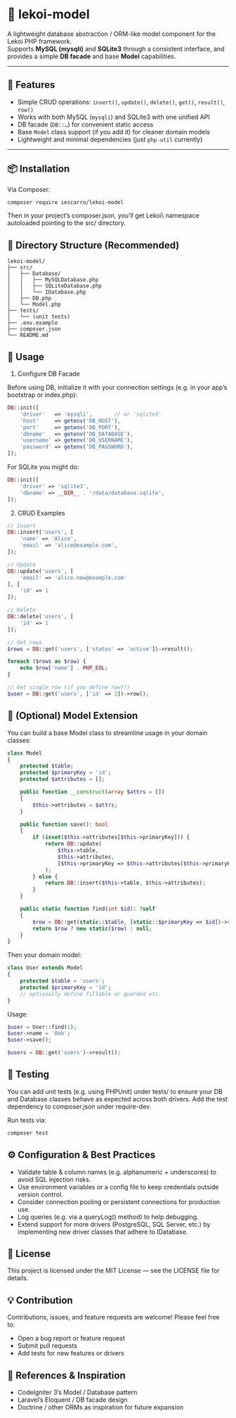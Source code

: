 # 🧩 lekoi-model

A lightweight database abstraction / ORM-like model component for the Lekoi PHP framework.  
Supports **MySQL (mysqli)** and **SQLite3** through a consistent interface, and provides a simple **DB facade** and base **Model** capabilities.

---

## 🚀 Features

- Simple CRUD operations: `insert()`, `update()`, `delete()`, `get()`, `result()`, `row()`
- Works with both MySQL (`mysqli`) and SQLite3 with one unified API
- DB facade (`DB::…`) for convenient static access
- Base `Model` class support (if you add it) for cleaner domain models
- Lightweight and minimal dependencies (just `php-util` currently)

---

## 📦 Installation

Via Composer:

```bash
composer require iescarro/lekoi-model
```

Then in your project’s composer.json, you’ll get Lekoi\ namespace autoloaded pointing to the src/ directory.

## 📁 Directory Structure (Recommended)

```pgsql
lekoi-model/
├── src/
│   ├── Database/
│   │   ├── MySQLDatabase.php
│   │   ├── SQLiteDatabase.php
│   │   └── IDatabase.php
│   ├── DB.php
│   └── Model.php
├── tests/
│   └── (unit tests)
├── .env.example
├── composer.json
└── README.md
```

## 🧰 Usage

1. Configure DB Facade

Before using DB, initialize it with your connection settings (e.g. in your app’s bootstrap or index.php):

```php
DB::init([
    'driver'   => 'mysqli',       // or 'sqlite3'
    'host'     => getenv('DB_HOST'),
    'port'     => getenv('DB_PORT'),
    'dbname'   => getenv('DB_DATABASE'),
    'username' => getenv('DB_USERNAME'),
    'password' => getenv('DB_PASSWORD'),
]);
```

For SQLite you might do:

```php
DB::init([
    'driver' => 'sqlite3',
    'dbname' => __DIR__ . '/data/database.sqlite',
]);
```

2. CRUD Examples

```php
// Insert
DB::insert('users', [
    'name' => 'Alice',
    'email' => 'alice@example.com',
]);

// Update
DB::update('users', [
    'email' => 'alice.new@example.com'
], [
    'id' => 1
]);

// Delete
DB::delete('users', [
    'id' => 1
]);

// Get rows
$rows = DB::get('users', ['status' => 'active'])->result();

foreach ($rows as $row) {
    echo $row['name'] . PHP_EOL;
}

// Get single row (if you define row())
$user = DB::get('users', ['id' => 2])->row();
```

## 🧬 (Optional) Model Extension

You can build a base Model class to streamline usage in your domain classes:

```php
class Model
{
    protected $table;
    protected $primaryKey = 'id';
    protected $attributes = [];

    public function __construct(array $attrs = [])
    {
        $this->attributes = $attrs;
    }

    public function save(): bool
    {
        if (isset($this->attributes[$this->primaryKey])) {
            return DB::update(
                $this->table,
                $this->attributes,
                [$this->primaryKey => $this->attributes[$this->primaryKey]]
            );
        } else {
            return DB::insert($this->table, $this->attributes);
        }
    }

    public static function find(int $id): ?self
    {
        $row = DB::get(static::$table, [static::$primaryKey => $id])->row();
        return $row ? new static($row) : null;
    }
}
```

Then your domain model:

```php
class User extends Model
{
    protected $table = 'users';
    protected $primaryKey = 'id';
    // optionally define fillable or guarded etc.
}
```

Usage:

```php
$user = User::find(1);
$user->name = 'Bob';
$user->save();

$users = DB::get('users')->result();
```

## 🧪 Testing

You can add unit tests (e.g. using PHPUnit) under tests/ to ensure your DB and Database classes behave as expected across both drivers.
Add the test dependency to composer.json under require-dev.

Run tests via:

```bash
composer test
```

## ⚙️ Configuration & Best Practices

* Validate table & column names (e.g. alphanumeric + underscores) to avoid SQL injection risks.
* Use environment variables or a config file to keep credentials outside version control.
* Consider connection pooling or persistent connections for production use.
* Log queries (e.g. via a queryLog() method) to help debugging.
* Extend support for more drivers (PostgreSQL, SQL Server, etc.) by implementing new driver classes that adhere to IDatabase.

## 📜 License

This project is licensed under the MIT License — see the LICENSE file for details.

## 💡 Contribution

Contributions, issues, and feature requests are welcome! Please feel free to:

* Open a bug report or feature request
* Submit pull requests
* Add tests for new features or drivers

## 🧷 References & Inspiration

* CodeIgniter 3’s Model / Database pattern
* Laravel’s Eloquent / DB facade design
* Doctrine / other ORMs as inspiration for future expansion
